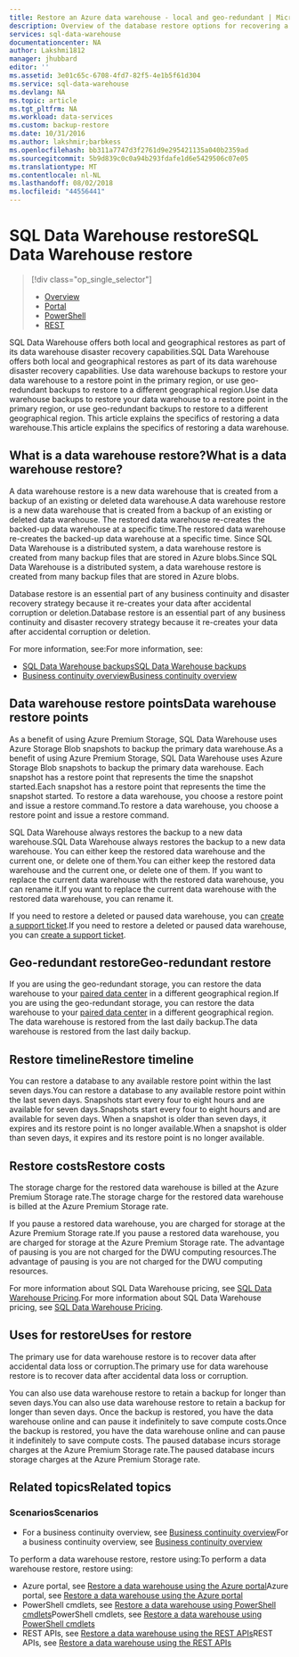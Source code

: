 ```yaml
---
title: Restore an Azure data warehouse - local and geo-redundant | Microsoft Docs
description: Overview of the database restore options for recovering a database in Azure SQL Data Warehouse.
services: sql-data-warehouse
documentationcenter: NA
author: Lakshmi1812
manager: jhubbard
editor: ''
ms.assetid: 3e01c65c-6708-4fd7-82f5-4e1b5f61d304
ms.service: sql-data-warehouse
ms.devlang: NA
ms.topic: article
ms.tgt_pltfrm: NA
ms.workload: data-services
ms.custom: backup-restore
ms.date: 10/31/2016
ms.author: lakshmir;barbkess
ms.openlocfilehash: bb311a7747d3f2761d9e295421135a040b2359ad
ms.sourcegitcommit: 5b9d839c0c0a94b293fdafe1d6e5429506c07e05
ms.translationtype: MT
ms.contentlocale: nl-NL
ms.lasthandoff: 08/02/2018
ms.locfileid: "44556441"
---
```

# <a name="sql-data-warehouse-restore"></a><span data-ttu-id="19364-103">SQL Data Warehouse restore</span><span class="sxs-lookup"><span data-stu-id="19364-103">SQL Data Warehouse restore</span></span>
> [!div class="op_single_selector"]
> * [Overview][Overview]
> * [Portal][Portal]
> * [PowerShell][PowerShell]
> * [REST][REST]
> 
> 

<span data-ttu-id="19364-108">SQL Data Warehouse offers both local and geographical restores as part of its data warehouse disaster recovery capabilities.</span><span class="sxs-lookup"><span data-stu-id="19364-108">SQL Data Warehouse offers both local and geographical restores as part of its data warehouse disaster recovery capabilities.</span></span> <span data-ttu-id="19364-109">Use data warehouse backups to restore your data warehouse to a restore point in the primary region, or use geo-redundant backups to restore to a different geographical region.</span><span class="sxs-lookup"><span data-stu-id="19364-109">Use data warehouse backups to restore your data warehouse to a restore point in the primary region, or use geo-redundant backups to restore to a different geographical region.</span></span> <span data-ttu-id="19364-110">This article explains the specifics of restoring a data warehouse.</span><span class="sxs-lookup"><span data-stu-id="19364-110">This article explains the specifics of restoring a data warehouse.</span></span>

## <a name="what-is-a-data-warehouse-restore"></a><span data-ttu-id="19364-111">What is a data warehouse restore?</span><span class="sxs-lookup"><span data-stu-id="19364-111">What is a data warehouse restore?</span></span>
<span data-ttu-id="19364-112">A data warehouse restore is a new data warehouse that is created from a backup of an existing or deleted data warehouse.</span><span class="sxs-lookup"><span data-stu-id="19364-112">A data warehouse restore is a new data warehouse that is created from a backup of an existing or deleted data warehouse.</span></span> <span data-ttu-id="19364-113">The restored data warehouse re-creates the backed-up data warehouse at a specific time.</span><span class="sxs-lookup"><span data-stu-id="19364-113">The restored data warehouse re-creates the backed-up data warehouse at a specific time.</span></span> <span data-ttu-id="19364-114">Since SQL Data Warehouse is a distributed system, a data warehouse restore is created from many backup files that are stored in Azure blobs.</span><span class="sxs-lookup"><span data-stu-id="19364-114">Since SQL Data Warehouse is a distributed system, a data warehouse restore is created from many backup files that are stored in Azure blobs.</span></span> 

<span data-ttu-id="19364-115">Database restore is an essential part of any business continuity and disaster recovery strategy because it re-creates your data after accidental corruption or deletion.</span><span class="sxs-lookup"><span data-stu-id="19364-115">Database restore is an essential part of any business continuity and disaster recovery strategy because it re-creates your data after accidental corruption or deletion.</span></span>

<span data-ttu-id="19364-116">For more information, see:</span><span class="sxs-lookup"><span data-stu-id="19364-116">For more information, see:</span></span>

* [<span data-ttu-id="19364-117">SQL Data Warehouse backups</span><span class="sxs-lookup"><span data-stu-id="19364-117">SQL Data Warehouse backups</span></span>](sql-data-warehouse-backups.md)
* [<span data-ttu-id="19364-118">Business continuity overview</span><span class="sxs-lookup"><span data-stu-id="19364-118">Business continuity overview</span></span>](../sql-database/sql-database-business-continuity.md)

## <a name="data-warehouse-restore-points"></a><span data-ttu-id="19364-119">Data warehouse restore points</span><span class="sxs-lookup"><span data-stu-id="19364-119">Data warehouse restore points</span></span>
<span data-ttu-id="19364-120">As a benefit of using Azure Premium Storage, SQL Data Warehouse uses Azure Storage Blob snapshots to backup the primary data warehouse.</span><span class="sxs-lookup"><span data-stu-id="19364-120">As a benefit of using Azure Premium Storage, SQL Data Warehouse uses Azure Storage Blob snapshots to backup the primary data warehouse.</span></span> <span data-ttu-id="19364-121">Each snapshot has a restore point that represents the time the snapshot started.</span><span class="sxs-lookup"><span data-stu-id="19364-121">Each snapshot has a restore point that represents the time the snapshot started.</span></span> <span data-ttu-id="19364-122">To restore a data warehouse, you choose a restore point and issue a restore command.</span><span class="sxs-lookup"><span data-stu-id="19364-122">To restore a data warehouse, you choose a restore point and issue a restore command.</span></span>  

<span data-ttu-id="19364-123">SQL Data Warehouse always restores the backup to a new data warehouse.</span><span class="sxs-lookup"><span data-stu-id="19364-123">SQL Data Warehouse always restores the backup to a new data warehouse.</span></span> <span data-ttu-id="19364-124">You can either keep the restored data warehouse and the current one, or delete one of them.</span><span class="sxs-lookup"><span data-stu-id="19364-124">You can either keep the restored data warehouse and the current one, or delete one of them.</span></span> <span data-ttu-id="19364-125">If you want to replace the current data warehouse with the restored data warehouse, you can rename it.</span><span class="sxs-lookup"><span data-stu-id="19364-125">If you want to replace the current data warehouse with the restored data warehouse, you can rename it.</span></span>

<span data-ttu-id="19364-126">If you need to restore a deleted or paused data warehouse, you can [create a support ticket](sql-data-warehouse-get-started-create-support-ticket.md).</span><span class="sxs-lookup"><span data-stu-id="19364-126">If you need to restore a deleted or paused data warehouse, you can [create a support ticket](sql-data-warehouse-get-started-create-support-ticket.md).</span></span> 

<!-- 
### Can I restore a deleted data warehouse?

Yes, you can restore the last available restore point.

Yes, for the next seven calendar days. When you delete a data warehouse, SQL Data Warehouse actually keeps the data warehouse and its snapshots for seven days just in case you need the data. After seven days, you won't be able to restore to any of the restore points. -->

## <a name="geo-redundant-restore"></a><span data-ttu-id="19364-127">Geo-redundant restore</span><span class="sxs-lookup"><span data-stu-id="19364-127">Geo-redundant restore</span></span>
<span data-ttu-id="19364-128">If you are using the geo-redundant storage, you can restore the data warehouse to your [paired data center](../best-practices-availability-paired-regions.md) in a different geographical region.</span><span class="sxs-lookup"><span data-stu-id="19364-128">If you are using the geo-redundant storage, you can restore the data warehouse to your [paired data center](../best-practices-availability-paired-regions.md) in a different geographical region.</span></span> <span data-ttu-id="19364-129">The data warehouse is restored from the last daily backup.</span><span class="sxs-lookup"><span data-stu-id="19364-129">The data warehouse is restored from the last daily backup.</span></span> 

## <a name="restore-timeline"></a><span data-ttu-id="19364-130">Restore timeline</span><span class="sxs-lookup"><span data-stu-id="19364-130">Restore timeline</span></span>
<span data-ttu-id="19364-131">You can restore a database to any available restore point within the last seven days.</span><span class="sxs-lookup"><span data-stu-id="19364-131">You can restore a database to any available restore point within the last seven days.</span></span> <span data-ttu-id="19364-132">Snapshots start every four to eight hours and are available for seven days.</span><span class="sxs-lookup"><span data-stu-id="19364-132">Snapshots start every four to eight hours and are available for seven days.</span></span> <span data-ttu-id="19364-133">When a snapshot is older than seven days, it expires and its restore point is no longer available.</span><span class="sxs-lookup"><span data-stu-id="19364-133">When a snapshot is older than seven days, it expires and its restore point is no longer available.</span></span>

## <a name="restore-costs"></a><span data-ttu-id="19364-134">Restore costs</span><span class="sxs-lookup"><span data-stu-id="19364-134">Restore costs</span></span>
<span data-ttu-id="19364-135">The storage charge for the restored data warehouse is billed at the Azure Premium Storage rate.</span><span class="sxs-lookup"><span data-stu-id="19364-135">The storage charge for the restored data warehouse is billed at the Azure Premium Storage rate.</span></span> 

<span data-ttu-id="19364-136">If you pause a restored data warehouse, you are charged for storage at the Azure Premium Storage rate.</span><span class="sxs-lookup"><span data-stu-id="19364-136">If you pause a restored data warehouse, you are charged for storage at the Azure Premium Storage rate.</span></span> <span data-ttu-id="19364-137">The advantage of pausing is you are not charged for the DWU computing resources.</span><span class="sxs-lookup"><span data-stu-id="19364-137">The advantage of pausing is you are not charged for the DWU computing resources.</span></span>

<span data-ttu-id="19364-138">For more information about SQL Data Warehouse pricing, see [SQL Data Warehouse Pricing](https://azure.microsoft.com/pricing/details/sql-data-warehouse/).</span><span class="sxs-lookup"><span data-stu-id="19364-138">For more information about SQL Data Warehouse pricing, see [SQL Data Warehouse Pricing](https://azure.microsoft.com/pricing/details/sql-data-warehouse/).</span></span>

## <a name="uses-for-restore"></a><span data-ttu-id="19364-139">Uses for restore</span><span class="sxs-lookup"><span data-stu-id="19364-139">Uses for restore</span></span>
<span data-ttu-id="19364-140">The primary use for data warehouse restore is to recover data after accidental data loss or corruption.</span><span class="sxs-lookup"><span data-stu-id="19364-140">The primary use for data warehouse restore is to recover data after accidental data loss or corruption.</span></span>

<span data-ttu-id="19364-141">You can also use data warehouse restore to retain a backup for longer than seven days.</span><span class="sxs-lookup"><span data-stu-id="19364-141">You can also use data warehouse restore to retain a backup for longer than seven days.</span></span> <span data-ttu-id="19364-142">Once the backup is restored, you have the data warehouse online and can pause it indefinitely to save compute costs.</span><span class="sxs-lookup"><span data-stu-id="19364-142">Once the backup is restored, you have the data warehouse online and can pause it indefinitely to save compute costs.</span></span> <span data-ttu-id="19364-143">The paused database incurs storage charges at the Azure Premium Storage rate.</span><span class="sxs-lookup"><span data-stu-id="19364-143">The paused database incurs storage charges at the Azure Premium Storage rate.</span></span> 

## <a name="related-topics"></a><span data-ttu-id="19364-144">Related topics</span><span class="sxs-lookup"><span data-stu-id="19364-144">Related topics</span></span>
### <a name="scenarios"></a><span data-ttu-id="19364-145">Scenarios</span><span class="sxs-lookup"><span data-stu-id="19364-145">Scenarios</span></span>
* <span data-ttu-id="19364-146">For a business continuity overview, see [Business continuity overview](../sql-database/sql-database-business-continuity.md)</span><span class="sxs-lookup"><span data-stu-id="19364-146">For a business continuity overview, see [Business continuity overview](../sql-database/sql-database-business-continuity.md)</span></span>

<!-- ### Tasks -->

<span data-ttu-id="19364-147">To perform a data warehouse restore, restore using:</span><span class="sxs-lookup"><span data-stu-id="19364-147">To perform a data warehouse restore, restore using:</span></span>

* <span data-ttu-id="19364-148">Azure portal, see [Restore a data warehouse using the Azure portal](sql-data-warehouse-restore-database-portal.md)</span><span class="sxs-lookup"><span data-stu-id="19364-148">Azure portal, see [Restore a data warehouse using the Azure portal](sql-data-warehouse-restore-database-portal.md)</span></span>
* <span data-ttu-id="19364-149">PowerShell cmdlets, see [Restore a data warehouse using PowerShell cmdlets](sql-data-warehouse-restore-database-powershell.md)</span><span class="sxs-lookup"><span data-stu-id="19364-149">PowerShell cmdlets, see [Restore a data warehouse using PowerShell cmdlets](sql-data-warehouse-restore-database-powershell.md)</span></span>
* <span data-ttu-id="19364-150">REST APIs, see [Restore a data warehouse using the REST APIs](sql-data-warehouse-restore-database-rest-api.md)</span><span class="sxs-lookup"><span data-stu-id="19364-150">REST APIs, see [Restore a data warehouse using the REST APIs](sql-data-warehouse-restore-database-rest-api.md)</span></span>

<!-- ### Tutorials -->

<!--Image references-->

<!--Article references-->
[Azure SQL Database business continuity overview]: ../sql-database/sql-database-business-continuity.md
[Overview]: ./sql-data-warehouse-restore-database-overview.md
[Portal]: ./sql-data-warehouse-restore-database-portal.md
[PowerShell]: ./sql-data-warehouse-restore-database-powershell.md
[REST]: ./sql-data-warehouse-restore-database-rest-api.md

<!--MSDN references-->


<!--Other Web references-->
